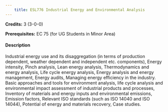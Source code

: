 ```yaml
---
    title: ESL776 Industrial Energy and Environmental Analysis
---
```

**Credits:** 3 (3-0-0)



**Prerequisites:** EC 75 (for UG Students in Minor Area)

#### Description 
Industrial energy use and its disaggregation (in terms of production dependent, weather dependent and independent etc. components), Energy intensity, Pinch analysis, Lean energy analysis, Thermodynamics and energy analysis, Life cycle energy analysis, Energy analysis and energy management, Energy audits, Managing energy efficiency in the industry. Basic approaches and tools for environment analysis, life cycle analysis and environmental impact assessment of industrial products and processes, Inventory of materials and energy inputs and environmental emissions, Emission factors, Relevant ISO standards (such as ISO 14040 and ISO 14044), Potential of energy and materials recovery, Case studies.